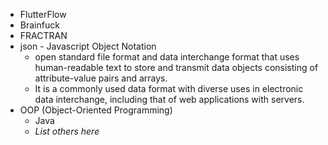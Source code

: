 - FlutterFlow
- Brainfuck
- FRACTRAN
- json - Javascript Object Notation
	- open standard file format and data interchange format that uses human-readable text to store and transmit data objects consisting of attribute-value pairs and arrays. 
	- It is a commonly used data format with diverse uses in electronic data interchange, including that of web applications with servers. 
- OOP (Object-Oriented Programming)
	- Java
	- *List others here*


